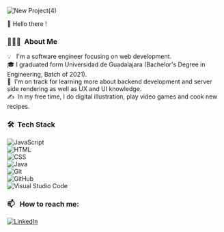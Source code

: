 ![New Project(4)](https://user-images.githubusercontent.com/8826211/158103081-51311d68-17c3-458c-8572-8ce11db94441.png)

👀 Hello there !


### 👨🏻‍💻 &nbsp;About Me

💡 &nbsp; I'm a software engineer focusing on web development.<br/>
🎓&nbsp;I graduated form Universidad de Guadalajara (Bachelor's Degree in Engineering, Batch of 2021).<br/>
🌱 &nbsp;I'm on track for learning more about backend development and server side rendering as well as UX and UI knowledge.<br/>
✍️ &nbsp;In my free time, I do digital illustration, play video games and cook new recipes.<br/>

### 🛠 &nbsp;Tech Stack

![JavaScript](https://img.shields.io/badge/-JavaScript-05122A?style=flat&logo=javascript)<br/>
![HTML](https://img.shields.io/badge/-HTML-05122A?style=flat&logo=HTML5)<br/>
![CSS](https://img.shields.io/badge/-CSS-05122A?style=flat&logo=CSS3&logoColor=1572B6)<br/>
![Java](https://img.shields.io/badge/-Java-05122A?style=flat&logo=Java&logoColor=FFA518)<br/>
![Git](https://img.shields.io/badge/-Git-05122A?style=flat&logo=git)<br/>
![GitHub](https://img.shields.io/badge/-GitHub-05122A?style=flat&logo=github)<br/>
![Visual Studio Code](https://img.shields.io/badge/-Visual%20Studio%20Code-05122A?style=flat&logo=visual-studio-code&logoColor=007ACC)<br/>

### 📫 &nbsp; How to reach me:

<a href="https://www.linkedin.com/in/jairo-r-h/"><img alt="LinkedIn" src="https://img.shields.io/badge/linkedin%20-%230077B5.svg?&style=flat&logo=linkedin&logoColor=white"/></a>

